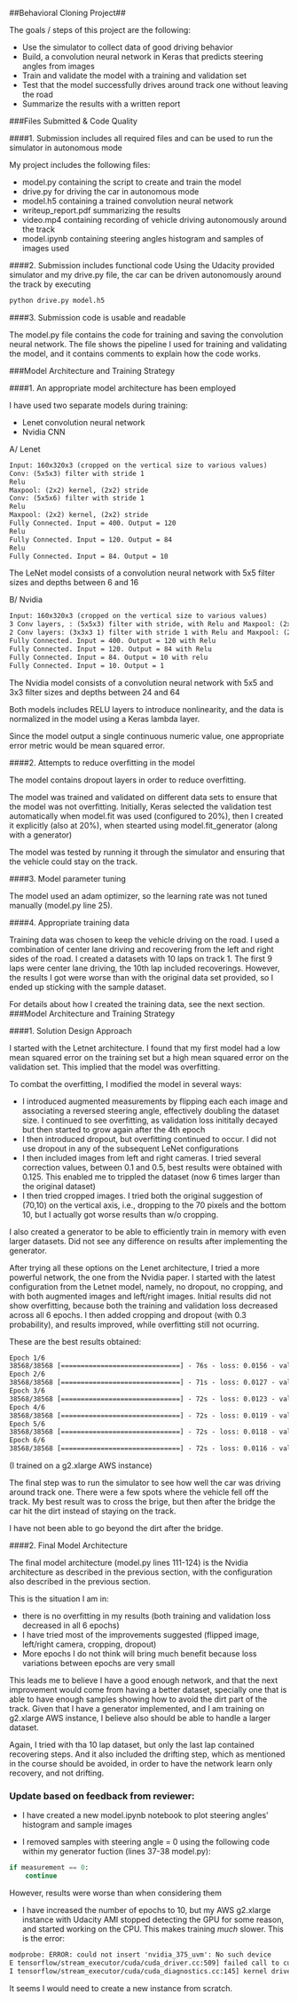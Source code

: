 ##Behavioral Cloning Project##

The goals / steps of this project are the following:

* Use the simulator to collect data of good driving behavior
* Build, a convolution neural network in Keras that predicts steering angles from images
* Train and validate the model with a training and validation set
* Test that the model successfully drives around track one without leaving the road
* Summarize the results with a written report

###Files Submitted & Code Quality

####1. Submission includes all required files and can be used to run the simulator in autonomous mode

My project includes the following files:

* model.py containing the script to create and train the model
* drive.py for driving the car in autonomous mode
* model.h5 containing a trained convolution neural network 
* writeup_report.pdf summarizing the results
* video.mp4 containing recording of vehicle driving autonomously around the track
* model.ipynb containing steering angles histogram and samples of images used

####2. Submission includes functional code
Using the Udacity provided simulator and my drive.py file, the car can be driven autonomously around the track by executing 
```sh
python drive.py model.h5
```

####3. Submission code is usable and readable

The model.py file contains the code for training and saving the convolution neural network. The file shows the pipeline I used for training and validating the model, and it contains comments to explain how the code works.

###Model Architecture and Training Strategy

####1. An appropriate model architecture has been employed

I have used two separate models during training:

* Lenet convolution neural network
* Nvidia CNN

A/ Lenet
```txt
Input: 160x320x3 (cropped on the vertical size to various values)
Conv: (5x5x3) filter with stride 1
Relu
Maxpool: (2x2) kernel, (2x2) stride
Conv: (5x5x6) filter with stride 1
Relu
Maxpool: (2x2) kernel, (2x2) stride
Fully Connected. Input = 400. Output = 120
Relu
Fully Connected. Input = 120. Output = 84
Relu
Fully Connected. Input = 84. Output = 10
```
The LeNet model consists of a convolution neural network with 5x5 filter sizes and depths between 6 and 16 


B/ Nvidia
```txt
Input: 160x320x3 (cropped on the vertical size to various values)
3 Conv layers, : (5x5x3) filter with stride, with Relu and Maxpool: (2x2) kernel, (2x2) stride 
2 Conv layers: (3x3x3 1) filter with stride 1 with Relu and Maxpool: (2x2) kernel, (2x2) stride
Fully Connected. Input = 400. Output = 120 with Relu
Fully Connected. Input = 120. Output = 84 with Relu
Fully Connected. Input = 84. Output = 10 with relu
Fully Connected. Input = 10. Output = 1
```

The Nvidia model consists of a convolution neural network with 5x5 and 3x3 filter sizes and depths between 24 and 64 

Both models includes RELU layers to introduce nonlinearity, and the data is normalized in the model using a Keras lambda layer. 

Since the model output a single continuous numeric value, one appropriate error metric would be mean squared error.

####2. Attempts to reduce overfitting in the model

The model contains dropout layers in order to reduce overfitting. 

The model was trained and validated on different data sets to ensure that the model was not overfitting. Initially, Keras selected the validation test automatically when model.fit was used (configured to 20%), then I created it explicitly (also at 20%), when stearted using model.fit_generator (along with a generator)

The model was tested by running it through the simulator and ensuring that the vehicle could stay on the track.

####3. Model parameter tuning

The model used an adam optimizer, so the learning rate was not tuned manually (model.py line 25).

####4. Appropriate training data

Training data was chosen to keep the vehicle driving on the road. I used a combination of center lane driving and recovering from the left and right sides of the road. I created a datasets with 10 laps on track 1. The first 9 laps were center lane driving, the 10th lap included recoverings. However, the results I got were worse than with the original data set provided, so I ended up sticking with the sample dataset.

For details about how I created the training data, see the next section. 
###Model Architecture and Training Strategy

####1. Solution Design Approach

I started with the Letnet architecture. I found that my first model had a low mean squared error on the training set but a high mean squared error on the validation set. This implied that the model was overfitting. 

To combat the overfitting, I modified the model in several ways:

* I introduced augmented measurements by flipping each each image and associating a reversed steering angle, effectively doubling the dataset size. I continued to see overfitting, as validation loss inititally decayed but then started to grow again after the 4th epoch
* I then introduced dropout, but overfitting continued to occur. I did not use dropout in any of the subsequent LeNet configurations
* I then included images from left and right cameras. I tried several correction values, between 0.1 and 0.5, best results were obtained with 0.125. This enabled me to trippled the dataset (now 6 times larger than the original dataset)
* I then tried cropped images. I tried both the original suggestion of (70,10) on the vertical axis, i.e., dropping to the 70 pixels and the bottom 10, but I actually got worse results than w/o cropping. 

I also created a generator to be able to efficiently train in memory with even larger datasets. Did not see any difference on results after implementing the generator.

After trying all these options on the Lenet architecture, I tried a more powerful network, the one from the Nvidia paper. I started with the latest configuration from the Letnet model, namely, no dropout, no cropping, and with both augmented images and left/right images. Initial results did not show overfitting, because both the training and validation loss decreased across all 6 epochs. I then added cropping and dropout (with 0.3 probability), and results improved, while overfitting still not ocurring. 

These are the best results obtained:

```txt
Epoch 1/6
38568/38568 [==============================] - 76s - loss: 0.0156 - val_loss: 0.0135
Epoch 2/6
38568/38568 [==============================] - 71s - loss: 0.0127 - val_loss: 0.0124
Epoch 3/6
38568/38568 [==============================] - 72s - loss: 0.0123 - val_loss: 0.0121
Epoch 4/6
38568/38568 [==============================] - 72s - loss: 0.0119 - val_loss: 0.0120
Epoch 5/6
38568/38568 [==============================] - 72s - loss: 0.0118 - val_loss: 0.0117
Epoch 6/6
38568/38568 [==============================] - 72s - loss: 0.0116 - val_loss: 0.0115
```

(I trained on a g2.xlarge AWS instance)


The final step was to run the simulator to see how well the car was driving around track one. There were a few spots where the vehicle fell off the track. My best result was to cross the brige, but then after the bridge the car hit the dirt instead of staying on the track.

I have not been able to go beyond the dirt after the bridge.


####2. Final Model Architecture

The final model architecture (model.py lines 111-124) is the Nvidia architecture as described in the previous section, with the configuration also described in the previous section.

This is the situation I am in:

* there is no overfitting in my results (both training and validation loss decreased in all 6 epochs)
* I have tried most of the improvements suggested (flipped image, left/right camera, cropping, dropout)
* More epochs I do not think will bring much benefit because loss variations between epochs are very small

This leads me to believe I have a good enough network, and that the next improvement would come from having a better dataset, specially one that is able to have enough samples showing how to avoid the dirt part of the track. Given that I have a generator implemented, and I am training on g2.xlarge AWS instance, I believe also should be able to handle a larger dataset.

Again, I tried with tha 10 lap dataset, but only the last lap contained recovering steps. And it also included the drifting step, which as mentioned in the course should be avoided, in order to have the network learn only recovery, and not drifting.

### Update based on feedback from reviewer:

* I have created a new model.ipynb notebook to plot steering angles' histogram and sample images

* I removed samples with steering angle = 0 using the following code within my generator fuction (lines 37-38 model.py):

```python
if measurement == 0:                                                                                             
    continue   
```

However, results were worse than when considering them

* I have increased the number of epochs to 10, but my AWS g2.xlarge instance with Udacity AMI stopped detecting the GPU for some reason, and started working on the CPU. This makes training *much* slower. This is the error:

```txt
modprobe: ERROR: could not insert 'nvidia_375_uvm': No such device
E tensorflow/stream_executor/cuda/cuda_driver.cc:509] failed call to cuInit: CUDA_ERROR_UNKNOWN
I tensorflow/stream_executor/cuda/cuda_diagnostics.cc:145] kernel driver does not appear to be running on this host (ip-10-89-19-89): /proc/driver/nvidia/version does not exist
```

It seems I would need to create a new instance from scratch.
